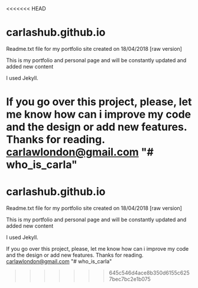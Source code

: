 <<<<<<< HEAD
# carlashub.github.io
Readme.txt file for my portfolio site created on 18/04/2018 [raw version]


This is my portfolio and personal page and will be constantly updated and added new content 

I used Jekyll. 

If you go over this project, please, let me know how can i improve my code and the design or add new features.
Thanks for reading. 
carlawlondon@gmail.com 
"# who_is_carla" 
=======
# carlashub.github.io
Readme.txt file for my portfolio site created on 18/04/2018 [raw version]


This is my portfolio and personal page and will be constantly updated and added new content 

I used Jekyll. 

If you go over this project, please, let me know how can i improve my code and the design or add new features.
Thanks for reading. 
carlawlondon@gmail.com 
"# who_is_carla" 
>>>>>>> 645c546d4ace8b350d6155c6257bec7bc2e1b075
